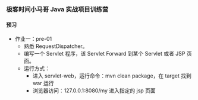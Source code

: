 ### 极客时间小马哥 Java 实战项目训练营

#### 预习

- 作业一：pre-01
  - 熟悉 RequestDispatcher。
  - 编写一个 Servlet 程序，该 Servlet Forward 到某个 Servlet 或者 JSP 页面。
  - 运行方式：
    - 进入 servlet-web，运行命令：mvn clean package，在 target 找到 war 运行
    - 浏览器访问：127.0.0.1:8080/my 进入指定的 jsp 页面
